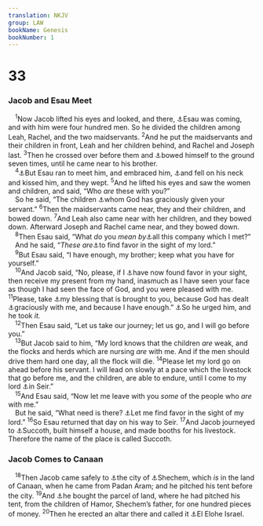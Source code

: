 ```yaml
---
translation: NKJV
group: LAW
bookName: Genesis 
bookNumber: 1
---
```


<div class="title"><h1>33</h1><h3>Jacob and Esau Meet</h3></div>
<span class="verse sa_33_1"> <sup>1</sup>Now Jacob lifted his eyes and looked, and there, <a data-toggle="tooltip" data-placement="bottom" title="Gen. 32:6">⚓</a>Esau was coming, and with him were four hundred men. So he divided the children among Leah, Rachel, and the two maidservants. </span>
<span class="verse sa_33_2"><sup>2</sup>And he put the maidservants and their children in front, Leah and her children behind, and Rachel and Joseph last. </span>
<span class="verse sa_33_3"><sup>3</sup>Then he crossed over before them and <a data-toggle="tooltip" data-placement="bottom" title="Gen. 18:2; 42:6">⚓</a>bowed himself to the ground seven times, until he came near to his brother.<br/></span>
<span class="verse sa_33_4"> <sup>4</sup><a data-toggle="tooltip" data-placement="bottom" title="Gen. 32:28">⚓</a>But Esau ran to meet him, and embraced him, <a data-toggle="tooltip" data-placement="bottom" title="Gen. 45:14, 15">⚓</a>and fell on his neck and kissed him, and they wept. </span>
<span class="verse sa_33_5"><sup>5</sup>And he lifted his eyes and saw the women and children, and said, “Who <i>are</i> these with you?”<br/> So he said, “The children <a data-toggle="tooltip" data-placement="bottom" title="Gen. 48:9; (Ps. 127:3); Is. 8:18">⚓</a>whom God has graciously given your servant.” </span>
<span class="verse sa_33_6"><sup>6</sup>Then the maidservants came near, they and their children, and bowed down. </span>
<span class="verse sa_33_7"><sup>7</sup>And Leah also came near with her children, and they bowed down. Afterward Joseph and Rachel came near, and they bowed down.<br/></span>
<span class="verse sa_33_8"> <sup>8</sup>Then Esau said, “What <i>do</i> you <i>mean</i> <i>by</i><a data-toggle="tooltip" data-placement="bottom" title="Gen. 32:13–16">⚓</a>all this company which I met?”<br/> And he said, “<i>These</i> <i>are</i><a data-toggle="tooltip" data-placement="bottom" title="Gen. 32:5">⚓</a>to find favor in the sight of my lord.”<br/></span>
<span class="verse sa_33_9"> <sup>9</sup>But Esau said, “I have enough, my brother; keep what you have for yourself.”<br/></span>
<span class="verse sa_33_10"> <sup>10</sup>And Jacob said, “No, please, if I <a data-toggle="tooltip" data-placement="bottom" title="Gen. 43:3; 2 Sam. 3:13; 14:24, 28, 32">⚓</a>have now found favor in your sight, then receive my present from my hand, inasmuch as I have seen your face as though I had seen the face of God, and you were pleased with me. </span>
<span class="verse sa_33_11"><sup>11</sup>Please, take <a data-toggle="tooltip" data-placement="bottom" title="Judg. 1:15; 1 Sam. 25:27; 30:26">⚓</a>my blessing that is brought to you, because God has dealt <a data-toggle="tooltip" data-placement="bottom" title="Gen. 30:43; Ex. 33:19">⚓</a>graciously with me, and because I have enough.” <a data-toggle="tooltip" data-placement="bottom" title="2 Kin. 5:23">⚓</a>So he urged him, and he took <i>it.</i><br/></span>
<span class="verse sa_33_12"> <sup>12</sup>Then Esau said, “Let us take our journey; let us go, and I will go before you.”<br/></span>
<span class="verse sa_33_13"> <sup>13</sup>But Jacob said to him, “My lord knows that the children <i>are</i> weak, and the flocks and herds which are nursing <i>are</i> with me. And if the men should drive them hard one day, all the flock will die. </span>
<span class="verse sa_33_14"><sup>14</sup>Please let my lord go on ahead before his servant. I will lead on slowly at a pace which the livestock that go before me, and the children, are able to endure, until I come to my lord <a data-toggle="tooltip" data-placement="bottom" title="Gen. 32:3; 36:8">⚓</a>in Seir.”<br/></span>
<span class="verse sa_33_15"> <sup>15</sup>And Esau said, “Now let me leave with you <i>some</i> of the people who <i>are</i> with me.”<br/> But he said, “What need is there? <a data-toggle="tooltip" data-placement="bottom" title="Gen. 34:11; 47:25; Ruth 2:13">⚓</a>Let me find favor in the sight of my lord.” </span>
<span class="verse sa_33_16"><sup>16</sup>So Esau returned that day on his way to Seir. </span>
<span class="verse sa_33_17"><sup>17</sup>And Jacob journeyed to <a data-toggle="tooltip" data-placement="bottom" title="Josh. 13:27; Judg. 8:5; Ps. 60:6">⚓</a>Succoth, built himself a house, and made booths for his livestock. Therefore the name of the place is called Succoth.<br/></span>
<div class="title"><h3>Jacob Comes to Canaan</h3></div>
<span class="verse sa_33_18"> <sup>18</sup>Then Jacob came safely to <a data-toggle="tooltip" data-placement="bottom" title="John 3:23">⚓</a>the city of <a data-toggle="tooltip" data-placement="bottom" title="Gen. 12:6; 35:4; Josh. 24:1; Judg. 9:1; Ps. 60:6">⚓</a>Shechem, which <i>is</i> in the land of Canaan, when he came from Padan Aram; and he pitched his tent before the city. </span>
<span class="verse sa_33_19"><sup>19</sup>And <a data-toggle="tooltip" data-placement="bottom" title="Josh. 24:32; John 4:5">⚓</a>he bought the parcel of land, where he had pitched his tent, from the children of Hamor, Shechem’s father, for one hundred pieces of money. </span>
<span class="verse sa_33_20"><sup>20</sup>Then he erected an altar there and called it <a data-toggle="tooltip" data-placement="bottom" title="Gen. 35:7">⚓</a>El Elohe Israel.<br/></span>
